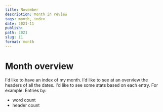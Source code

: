 ```yaml
---
title: November
description: Month in review
tags: month, index
date: 2021-11
publish:
path: 2021
slug: 11
format: month
---
```


# Month overview

I'd like to have an index of my month. I'd like to see at an overview the headers of all the dates. I'd like to see some stats based on each entry. For example. Entries by:

- word count
- header count